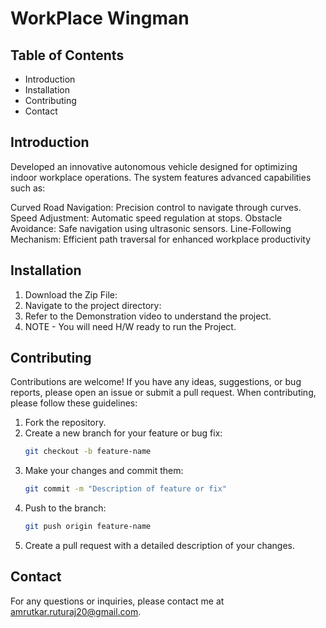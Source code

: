 # WorkPlace Wingman

## Table of Contents

- Introduction
- Installation
- Contributing
- Contact

## Introduction

Developed an innovative autonomous vehicle designed for optimizing indoor workplace operations. The system features advanced capabilities such as:

Curved Road Navigation: Precision control to navigate through curves.
Speed Adjustment: Automatic speed regulation at stops.
Obstacle Avoidance: Safe navigation using ultrasonic sensors.
Line-Following Mechanism: Efficient path traversal for enhanced workplace productivity

## Installation

1. Download the Zip File:
2. Navigate to the project directory:
3. Refer to the Demonstration video to understand the project.
4. NOTE - You will need H/W ready to run the Project.

## Contributing

Contributions are welcome! If you have any ideas, suggestions, or bug reports, please open an issue or submit a pull request. When contributing, please follow these guidelines:

1. Fork the repository.
2. Create a new branch for your feature or bug fix:
    ```bash
    git checkout -b feature-name
    ```
3. Make your changes and commit them:
    ```bash
    git commit -m "Description of feature or fix"
    ```
4. Push to the branch:
    ```bash
    git push origin feature-name
    ```
5. Create a pull request with a detailed description of your changes.

## Contact

For any questions or inquiries, please contact me at amrutkar.ruturaj20@gmail.com.
